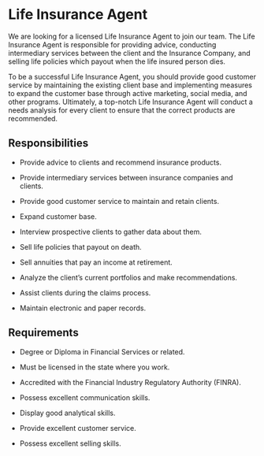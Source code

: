 # Life Insurance Agent

We are looking for a licensed Life Insurance Agent to join our team. The Life Insurance Agent is responsible for providing advice, conducting intermediary services between the client and the Insurance Company, and selling life policies which payout when the life insured person dies.

To be a successful Life Insurance Agent, you should provide good customer service by maintaining the existing client base and implementing measures to expand the customer base through active marketing, social media, and other programs. Ultimately, a top-notch Life Insurance Agent will conduct a needs analysis for every client to ensure that the correct products are recommended.

## Responsibilities

* Provide advice to clients and recommend insurance products.

* Provide intermediary services between insurance companies and clients.

* Provide good customer service to maintain and retain clients.

* Expand customer base.

* Interview prospective clients to gather data about them.

* Sell life policies that payout on death.

* Sell annuities that pay an income at retirement.

* Analyze the client’s current portfolios and make recommendations.

* Assist clients during the claims process.

* Maintain electronic and paper records.

## Requirements

* Degree or Diploma in Financial Services or related.

* Must be licensed in the state where you work.

* Accredited with the Financial Industry Regulatory Authority (FINRA).

* Possess excellent communication skills.

* Display good analytical skills.

* Provide excellent customer service.

* Possess excellent selling skills.

